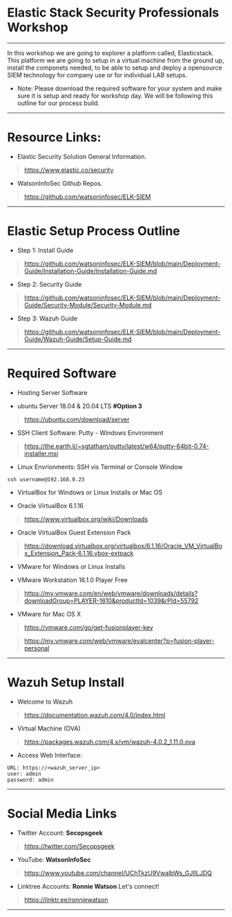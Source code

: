 # Elastic Stack Security Professionals Workshop

-----------------------

In this workshop we are going to explorer a platform called, Elasticstack. This platform we are going to setup in a virtual machine from the ground up, install the componets needed, to be able to setup and deploy a opensource SIEM technology for company use or for individual LAB setups.

- Note: Please download the required software for your system and make sure it is setup and ready for workshop day. We will be following this outline for our process build.

-----------------------

# Resource Links:

- Elastic Security Solution General Information.

> https://www.elastic.co/security

- WatsonInfoSec Github Repos.
> https://github.com/watsoninfosec/ELK-SIEM

-----------------------

# Elastic Setup Process Outline

- Step 1: Install Guide

> https://github.com/watsoninfosec/ELK-SIEM/blob/main/Deployment-Guide/Installation-Guide/Installation-Guide.md

- Step 2: Security Guide
> https://github.com/watsoninfosec/ELK-SIEM/blob/main/Deployment-Guide/Security-Module/Security-Module.md

- Step 3: Wazuh Guide
> https://github.com/watsoninfosec/ELK-SIEM/blob/main/Deployment-Guide/Wazuh-Guide/Setup-Guide.md

-----------------------

# Required Software


- Hosting Server Software 

- ubuntu Server 18.04 & 20.04 LTS **#Option 3**

> https://ubuntu.com/download/server

- SSH Client Software: Putty - Windows Environment

> https://the.earth.li/~sgtatham/putty/latest/w64/putty-64bit-0.74-installer.msi

- Linux Envrionments: SSH vis Terminal or Console Window

~~~
ssh username@192.168.0.23 
~~~

- VirtualBox for Windows or Linux Installs or Mac OS

- Oracle VirtualBox 6.1.16 
> https://www.virtualbox.org/wiki/Downloads

- Oracle VirtualBox Guest Extension Pack 
> https://download.virtualbox.org/virtualbox/6.1.16/Oracle_VM_VirtualBox_Extension_Pack-6.1.16.vbox-extpack


- VMware for Windows or Linux Installs

- VMware Workstation 16.1.0 Player Free 
> https://my.vmware.com/en/web/vmware/downloads/details?downloadGroup=PLAYER-1610&productId=1039&rPId=55792

- VMware for Mac OS X

> https://vmware.com/go/get-fusionplayer-key

> https://my.vmware.com/web/vmware/evalcenter?p=fusion-player-personal
-----------------------

# Wazuh Setup Install

- Welcome to Wazuh
> https://documentation.wazuh.com/4.0/index.html

- Virtual Machine (OVA)
> https://packages.wazuh.com/4.x/vm/wazuh-4.0.2_1.11.0.ova

- Access Web Interface:

~~~
URL: https://<wazuh_server_ip>
user: admin
password: admin
~~~
-----------------------
# Social Media Links

- Twitter Account: **Secopsgeek** 
> https://twitter.com/Secopsgeek

- YouTube: **WatsonInfoSec**

> https://www.youtube.com/channel/UChTkzU9VwalbWs_GJlILJDQ

- Linktree Accounts: **Ronnie Watson** Let's connect!

> https://linktr.ee/ronniewatson

-----------------------

